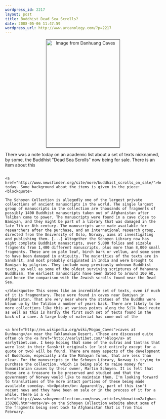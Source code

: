```yaml
--- 
wordpress_id: 2217
layout: post
title: Buddhist Dead Sea Scrolls?
date: 2008-05-06 11:47:59
wordpress_url: http://www.arcanology.com/?p=2217
---
```

<p align="center">
                                                                                                                                                                                                                                                                                                                                                                                                                                                                                                                                                                                                                                                                                                                                                                                                                                                                                                        <a href="http://www.flickr.com/photos/albill/2470939037/" title="Image from Danhuang Caves by albill, on Flickr"><img src="http://farm3.static.flickr.com/2003/2470939037_1b81129f82_o.jpg" border="1" width="238" height="348" alt="Image from Danhuang Caves" /></a>
                                                                                                                                                                                                                                                                                                                                                                                                                                                                                                                                                                                                                                                                                                                                                                                                                                                                                                      </p> There was a note today on an academic list about a set of texts nicknamed, by some, the Buddhist "Dead Sea Scrolls" now being for sale. There is an item about this 
                                                                                                                                                                                                                                                                                                                                                                                                                                                                                                                                                                                                                                                                                                                                                                                                                                                                                                      
                                                                                                                                                                                                                                                                                                                                                                                                                                                                                                                                                                                                                                                                                                                                                                                                                                                                                                      <a href="http://www.newsfinder.org/site/more/buddhist_scrolls_on_sale/">here</a> today. Some background about the items is given in the piece: <blockquote>
                                                                                                                                                                                                                                                                                                                                                                                                                                                                                                                                                                                                                                                                                                                                                                                                                                                                                                        The Schoyen Collection is allegedly one of the largest private collections of ancient manuscripts in the world. The single largest group of manuscripts in the collection are thousands of fragments of possibly 1400 Buddhist manuscripts taken out of Afghanistan after Taliban came to power. The manuscripts were found in a cave close to Bamiyan, and they might be part of a library that was damaged in the late 7th or 8th century. The manuscripts were made available for researchers after the purchase, and an international research group, directed from the University of Oslo, Norway, aims at investigating and publishing them. [...] Altogether the Schoyen Library now has eight complete Buddhist manuscripts, over 5,000 folios and sizable fragments from 1,400 different manuscripts, plus more than 8,000 small fragments. These are on palm leaf, birch bark or vellum, and some seem to have been damaged in antiquity. The majorities of the texts are in Sanskrit, and most probably originated in India and were brought to Bamiyan by pilgrims. They include many previously unknown Buddhist texts, as well as some of the oldest surviving scriptures of Mahayana Buddhism. The earliest manuscripts have been dated to around 100 AD, and hence the comparison with the Jewish scrolls found near the Dead Sea.
                                                                                                                                                                                                                                                                                                                                                                                                                                                                                                                                                                                                                                                                                                                                                                                                                                                                                                      </blockquote> This seems like an incredible set of texts, even if much of it is fragmentary. These were found in caves near Bamiyan in Afghanistan. That are very near where the statues of the Buddha were blown up by the Taliban a number of years back. There are likely to be more collections like this at various points along the Silk Road route as well as this is hardly the first such set of texts found in the back of a cave. A large body of material has come out of the 
                                                                                                                                                                                                                                                                                                                                                                                                                                                                                                                                                                                                                                                                                                                                                                                                                                                                                                      
                                                                                                                                                                                                                                                                                                                                                                                                                                                                                                                                                                                                                                                                                                                                                                                                                                                                                                      <a href="http://en.wikipedia.org/wiki/Mogao_Caves">caves at Dunhuang</a> near the Taklamakan Desert. (These are discussed quite often on the <a href="http://earlytibet.com/">blog</a> at earlyTibet.com. I keep hoping that some of the sutras and tantras that were lost in their Sanskrit originals (or lost entirely except for a quote or two) will be found. There are many aspects of the development of Buddhism, especially into the Mahayan forms, that are less than clear. For the manuscripts in the Schoyen Library, Norway is trying to purchase the collection, which is being sold to raise money for humanitarian causes by their owner, Martin Schoyen. It is felt that these are a treasure to be preserved and studied and that the government of Norway would like to maintain them. I'm looking forward to translations of the more intact portions of these being made available someday. <b>Update</b>: Apparently, part of this isn't recent news and they have been on sale or in the process of it for a while. There is a <a href="http://www.schoyencollection.com/news_articles/donation2afghan-150208.htm">note</a> on the Schoyen Collection website about some of the fragments being sent back to Afghanistan that is from this February.